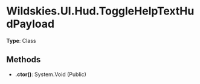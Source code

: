 ﻿# Wildskies.UI.Hud.ToggleHelpTextHudPayload

**Type**: Class

## Methods

- **.ctor()**: System.Void (Public)

